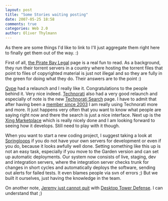 ```yaml
---
layout: post
title: "Some Stories waiting posting"
date: 2007-05-25 18:58
comments: true
categories: Web 2.0
author: Oliver Thylmann
---
```












As there are some things I'd like to link to I'll just aggregate them right here to finally get them out of the way. :)

First of all, [the Pirate Bay Legal](http://thepiratebay.org/legal) page is a real fun to read. As a background, they run their torrent servers in a country where hosting the torrent files that point to files of copyrighted material is just not illegal and so they are fully in the green for doing what they do. Their answers are to the point :)

[Qype](http://www.qype.com/) had a relaunch and I really like it. Congratulations to the people behind it. Very nice indeed. [Technorati](http://technorati.com) also had a very good relaunch and especially of note is the new [Technorati Search](http://s.technorati.com) page. I have to admit that after having been a [member since 2003](http://technorati.com/people/technorati/bizkiffer) I am really using Technorati more and more. It just happens very often that you want to know what people are saying right now and there the search is just a nice interface. Next up is the [Xing Marketplace](https://www.xing.com/marketplace/) which is really nicely done and I am looking forward to seeing how it develops. Still need to play with it though.

When you want to start a new coding project, I suggest taking a look at [Springloops](http://www.springloops.com/) if you do not have your own servers for development or even if you do, because it looks awfully well done. Setting something like this up is not an easy task, especially if you move to the Garden version and can set up automatic deployments. Our system now consists of live, staging, dev and integration servers, where the integration server checks trunk for changes in short cycles and automatically deploys the software, sending out alerts for failed tests. It even blames people via svn of errors ;) But we built it ourselves, just having the knowledge in the team.

On another note, [Jeremy just cannot quit](http://jeremy.zawodny.com/blog/archives/009093.html) with [Desktop Tower Defense](http://www.handdrawngames.com/DesktopTD/). I can understand that ;)



